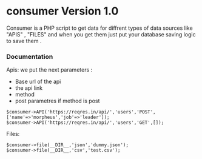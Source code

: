 # consumer Version 1.0
Consumer is a PHP  script to get data for diffrent types of data sources like "APIS" , "FILES"
and when you get them just put your database saving logic to save them .
### Documentation
Apis:
we put the next parameters :
- Base url of the api
- the api link
- method
- post parametres if method is post
```
$consumer->API('https://reqres.in/api/','users','POST',['name'=>'morpheus','job'=>'leader']);
$consumer->API('https://reqres.in/api/','users','GET',[]);
```
Files:
```
$consumer->file(__DIR__,'json','dummy.json');
$consumer->file(__DIR__,'csv','test.csv');

```
